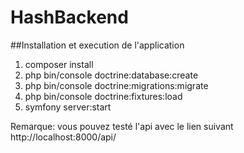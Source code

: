 # HashBackend
##Installation et execution de l'application
<ol>
    <li>composer install</li>
    <li>php bin/console doctrine:database:create</li>
    <li>php bin/console doctrine:migrations:migrate</li>
    <li>php bin/console doctrine:fixtures:load</li>
    <li>symfony server:start</li>
</ol>

<p>Remarque: vous pouvez testé l'api avec le lien suivant http://localhost:8000/api/</p>

